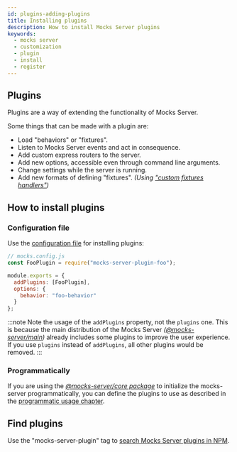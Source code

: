 ```yaml
---
id: plugins-adding-plugins
title: Installing plugins
description: How to install Mocks Server plugins
keywords:
  - mocks server
  - customization
  - plugin
  - install
  - register
---
```


## Plugins

Plugins are a way of extending the functionality of Mocks Server.

Some things that can be made with a plugin are:

- Load "behaviors" or "fixtures".
- Listen to Mocks Server events and act in consequence.
- Add custom express routers to the server.
- Add new options, accessible even through command line arguments.
- Change settings while the server is running.
- Add new formats of defining "fixtures". _(Using ["custom fixtures handlers"](advanced-custom-route-handlers.md))_

## How to install plugins

### Configuration file

Use the [configuration file](configuration-file.md) for installing plugins:

```javascript
// mocks.config.js
const FooPlugin = require("mocks-server-plugin-foo");

module.exports = {
  addPlugins: [FooPlugin],
  options: {
    behavior: "foo-behavior"
  }
};
```

:::note
Note the usage of the `addPlugins` property, not the `plugins` one. This is because the main distribution of the Mocks Server _([@mocks-server/main](https://www.npmjs.com/package/@mocks-server/main))_ already includes some plugins to improve the user experience. If you use `plugins` instead of `addPlugins`, all other plugins would be removed.
:::

### Programmatically

If you are using the _[@mocks-server/core package](https://www.npmjs.com/package/@mocks-server/core)_ to initialize the mocks-server programmatically, you can define the plugins to use as described in the [programmatic usage chapter](api-programmatic-usage.md).

## Find plugins

Use the "mocks-server-plugin" tag to [search Mocks Server plugins in NPM](https://www.npmjs.com/search?q=mocks-server-plugin).
